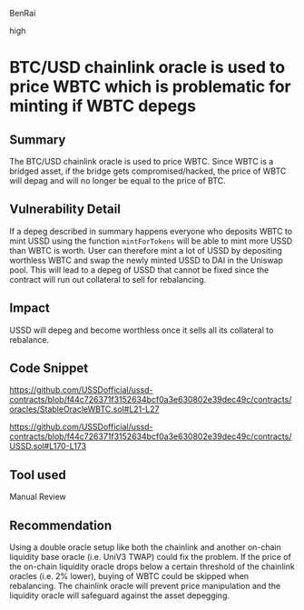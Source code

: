BenRai

high

# BTC/USD chainlink oracle is used to price WBTC which is problematic for minting if WBTC depegs

## Summary

The BTC/USD chainlink oracle is used to price WBTC. Since WBTC is a bridged asset, if the bridge gets compromised/hacked, the price of WBTC will depag and will no longer be equal to the price of BTC.  


## Vulnerability Detail

If a depeg described in summary happens everyone who deposits WBTC to mint USSD using the function `mintForTokens` will be able to mint more USSD than WBTC is worth. User can therefore mint a lot of USSD by depositing worthless WBTC and swap the newly minted USSD to DAI in the Uniswap pool. This will lead to a depeg of USSD that cannot be fixed since the contract will run out collateral to sell for rebalancing.    


## Impact

USSD will depeg and become worthless once it sells all its collateral to rebalance.

## Code Snippet

https://github.com/USSDofficial/ussd-contracts/blob/f44c726371f3152634bcf0a3e630802e39dec49c/contracts/oracles/StableOracleWBTC.sol#L21-L27 

https://github.com/USSDofficial/ussd-contracts/blob/f44c726371f3152634bcf0a3e630802e39dec49c/contracts/USSD.sol#L170-L173 

## Tool used

Manual Review

## Recommendation

Using a double oracle setup like both the chainlink and another on-chain liquidity base oracle (i.e. UniV3 TWAP) could fix the problem. If the price of the on-chain liquidity oracle drops below a certain threshold of the chainlink oracles (i.e. 2% lower), buying of WBTC could be skipped when rebalancing. The chainlink oracle will prevent price manipulation and the liquidity oracle will safeguard against the asset depegging.
